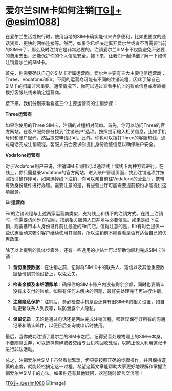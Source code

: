 # 爱尔兰SIM卡如何注销[[TG💪+ @esim1088](https://t.me/s/esim1088)]

在爱尔兰生活或旅行时，使用当地的SIM卡确实能带来许多便利，比如更便宜的通话资费、更快的网络连接等。然而，如果你已经决定离开爱尔兰或者不再需要当前的SIM卡了，那么及时注销它是非常必要的。注销爱尔兰SIM卡不仅能避免不必要的费用支出，还能保护你的个人信息安全。接下来，让我们一起详细了解一下如何注销爱尔兰的SIM卡。

首先，你需要确认自己的SIM卡所属运营商。爱尔兰主要有三大主要电信运营商：Three、Vodafone和Eir。不同的运营商可能有不同的注销流程，因此了解自己SIM卡的归属非常重要。通常情况下，你可以通过查看手机上的账单信息或者直接拨打客服热线来确定运营商。

接下来，我们分别来看看这三个主要运营商的注销步骤：

**Three运营商**

如果你使用的Three SIM卡，注销的过程相对简单。首先，你可以访问Three的官方网站，在客户服务部分找到“注销账户”选项。按照提示输入相关信息，比如手机号码和账户密码，然后提交申请即可。此外，你也可以拨打Three的客服热线，通过电话完成注销流程。客服人员会要求你提供身份验证信息以确保账户安全。

**Vodafone运营商**

对于Vodafone用户来说，注销SIM卡同样可以通过线上或线下两种方式进行。在线上，你只需登录Vodafone的官方网站，进入账户管理页面，找到注销选项并按照指引操作即可。如果选择线下注销，你可以亲自前往Vodafone的营业厅，携带有效身份证件进行办理。需要注意的是，有些营业厅可能需要提前预约才能提供这项服务。

**Eir运营商**

Eir的注销流程与上述两家运营商类似，支持线上和线下的注销方式。在线上注销时，你需要访问Eir的官网，找到相关服务入口并填写必要信息。如果是线下注销，则需携带本人身份证件前往最近的Eir门店。值得注意的是，Eir有时会提供一些优惠活动来吸引客户继续使用其服务，所以注销前不妨看看是否有适合自己的优惠政策。

除了以上提到的具体步骤外，还有一些通用的小贴士可以帮助你顺利完成SIM卡注销：

1. **备份重要数据**：在注销之前，记得将SIM卡中的联系人、短信以及其他重要数据备份到其他设备上，以免丢失。
   
2. **检查余额及未结清账单**：确保你的SIM卡账户内没有剩余余额，同时也要确认没有未支付的账单。如果有任何未解决的问题，最好先处理完毕再进行注销。

3. **注意隐私保护**：注销后，务必检查手机是否还存有旧SIM卡的相关设置，如自动更新联系人列表等，以防泄露个人隐私。

4. **保留记录**：无论是通过电话还是网站完成注销流程，都建议保存好所有的沟通记录和确认邮件，以便日后查询或申诉时使用。

最后，当你成功注销了爱尔兰的SIM卡之后，记得妥善处理物理上的SIM卡本身。不要随意丢弃，可以选择剪碎或者交给专业机构回收处理，以防止他人利用这张卡进行非法活动。

总之，注销爱尔兰SIM卡虽然看似繁琐，但只要按照正确的步骤操作，并且保持谨慎的态度，就能轻松搞定这一过程。希望这篇文章能帮助大家更好地理解和掌握注销爱尔兰SIM卡的方法。如果你还有其他疑问，欢迎随时留言交流哦！

[[TG💪+ @esim1088](https://t.me/s/esim1088) ![Image](https://i.postimg.cc/4NQfJmqS/Snipaste-2025-05-13-00-14-12.png)]